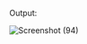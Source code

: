 
Output: 

![Screenshot (94)](https://user-images.githubusercontent.com/108901980/233784302-066173d5-3ec3-4897-ba61-c85e4f9b6b97.png)
